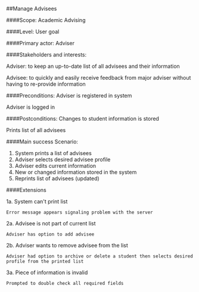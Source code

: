 ##Manage Advisees

####Scope: Academic Advising

####Level: User goal

####Primary actor: Adviser

####Stakeholders and interests:

Adviser: to keep an up-to-date list of all advisees and their information

Advisee: to quickly and easily receive feedback from major adviser without having to re-provide information


####Preconditions:
Adviser is registered in system

Adviser is logged in

####Postconditions:
Changes to student information is stored

Prints list of all advisees

####Main success Scenario:

1. System prints a list of advisees 
2. Adviser selects desired advisee profile
3. Adviser edits current information
4. New or changed information stored in the system
5. Reprints list of advisees (updated)


####Extensions

1a. System can't print list
    
    Error message appears signaling problem with the server

2a. Advisee is not part of current list 

    Adviser has option to add advisee

2b. Adviser wants to remove advisee from the list

    Adviser had option to archive or delete a student then selects desired
    profile from the printed list

3a. Piece of information is invalid 

    Prompted to double check all required fields




